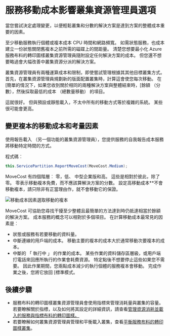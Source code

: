 <properties
   pageTitle="服務布料的轉印圖樣叢集資源管理員︰ 移動成本 |Microsoft Azure"
   description="移動成本服務布料的轉印圖樣服務的概觀"
   services="service-fabric"
   documentationCenter=".net"
   authors="masnider"
   manager="timlt"
   editor=""/>

<tags
   ms.service="Service-Fabric"
   ms.devlang="dotnet"
   ms.topic="article"
   ms.tgt_pltfrm="NA"
   ms.workload="NA"
   ms.date="08/19/2016"
   ms.author="masnider"/>

# <a name="service-movement-cost-for-influencing-cluster-resource-manager-choices"></a>服務移動成本影響叢集資源管理員選項
當您嘗試決定處理變更，以便輕鬆叢集和分數的解決方案是達到方案的整體成本重要的因素。

至少移動服務執行個體或複本成本 CPU 時間和網路頻寬。 如需狀態服務，也成本建立一份狀態關閉舊複本之前所需的磁碟上的間距量。 清楚您想要最小化 Azure 服務布料的轉印圖樣叢集資源管理員隨附設定任何解決方案的成本。 但您還不想要略過會大幅改善中叢集資源分派的解決方案。

叢集資源管理員有兩種運算成本和限制，即使嘗試管理根據其其他目標叢集方式。 首先，在叢集資源管理員規劃新的版面配置叢集時，計算這會使您每次移動。 在 [簡單的情況下，如果您收到關於相同的兩種解決方案與整體結束時，[餘額 （分數），然後採取最低的成本 （總數量移動） 的項目。

這就很好。 但與預設或靜態載入，不太中所有的移動方式等於複雜的系統。 某些很可能會更高。

## <a name="changing-a-replicas-move-cost-and-factors-to-consider"></a>變更複本的移動成本和考量因素
使用報告載入 （另一個功能的叢集資源管理員），您提供服務的自我報告成本服務將移動特定時間的方式。

程式碼︰

```csharp
this.ServicePartition.ReportMoveCost(MoveCost.Medium);
```

MoveCost 有四個階層︰ 零，低、 中型企業版和高。 這些是相對於彼此，除了零。 零表示移動複本免費，而不應該算解決方案的分數。 設定高移動成本**不會移動複本，請只除非有正當理由作，就不會移動它的保證。

![移動成本因素選取移動的複本][Image1]

MoveCost 可協助您尋找干擾至少整體且最簡單的方法達到時仍抵達相當於餘額的解決方案。 成本服務的概念可以相對於多個項目。 在計算移動成本最常見的因素是︰

- 狀態或服務有若要移動的資料量。
- 中斷連線的用戶端的成本。 移動主要的複本的成本大於通常移動次要複本的成本。
- 中斷的 「 執行中 」 的作業的成本。 某些作業的資料儲存區層級，或用戶端打電話來回應所執行的作業會耗費資源。 特定點後不想要停止這些如果您不需要。 因此作業期間，您兩點成本減少的執行個體的服務複本會移動。 完成作業之後，您將它放回 [標準模式。

## <a name="next-steps"></a>後續步驟
- 服務布料的轉印圖樣叢集資源管理員會使用指標來管理消耗量與叢集的容量。 若要瞭解關於指標，以及如何將其設定的詳細資訊，請查看[管理資源消耗並載入的服務與指標布料的轉印圖樣。](service-fabric-cluster-resource-manager-metrics.md)
- 若要瞭解如何叢集資源管理員管理和平衡載入叢集，查看[平衡服務布料的轉印圖樣叢集](service-fabric-cluster-resource-manager-balancing.md)。

[Image1]:./media/service-fabric-cluster-resource-manager-movement-cost/service-most-cost-example.png
